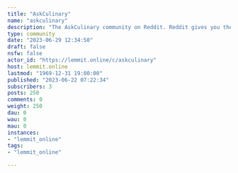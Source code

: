 ```yaml
---
title: "AskCulinary" 
name: "askculinary"
description: "The AskCulinary community on Reddit. Reddit gives you the best of the internet in one place."
type: community
date: "2023-06-29 12:34:50"
draft: false
nsfw: false
actor_id: "https://lemmit.online/c/askculinary"
host: lemmit.online
lastmod: "1969-12-31 19:00:00"
published: "2023-06-22 07:22:34"
subscribers: 3
posts: 250
comments: 0
weight: 250
dau: 0
wau: 0
mau: 0
instances:
- "lemmit_online"
tags: 
- "lemmit_online"

---
```


